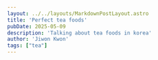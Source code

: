```yaml
---
layout: ../../layouts/MarkdownPostLayout.astro
title: 'Perfect tea foods'
pubDate: 2025-05-09
description: 'Talking about tea foods in korea'
author: 'Jiwon Kwon'
tags: ["tea"]
---
```



